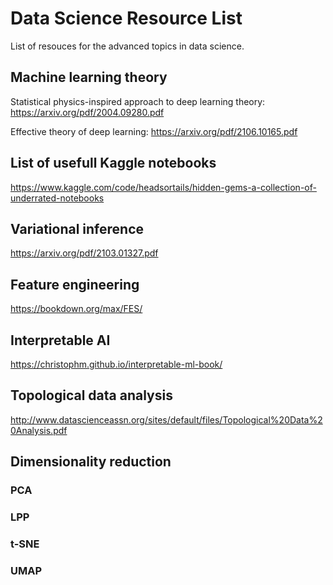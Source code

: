 # Data Science Resource List
List of resouces for the advanced topics in data science. 

## Machine learning theory
Statistical physics-inspired approach to deep learning theory: https://arxiv.org/pdf/2004.09280.pdf

Effective theory of deep learning: https://arxiv.org/pdf/2106.10165.pdf

## List of usefull Kaggle notebooks
https://www.kaggle.com/code/headsortails/hidden-gems-a-collection-of-underrated-notebooks

## Variational inference
https://arxiv.org/pdf/2103.01327.pdf

## Feature engineering 
https://bookdown.org/max/FES/

## Interpretable AI
https://christophm.github.io/interpretable-ml-book/

## Topological data analysis
http://www.datascienceassn.org/sites/default/files/Topological%20Data%20Analysis.pdf

## Dimensionality reduction 
### PCA
### LPP
### t-SNE
### UMAP
